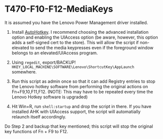 # T470-F10-F12-MediaKeys
It is assumed you have the Lenovo Power Management driver installed.

1. Install [AutoHotkey](https://autohotkey.com/download/). I recommend choosing the advanced installation option and enabling the UIAccess option (be aware, however, this option adds a self-signed cert to the store). This will allow the script if non-elevated to send the media keypresses even if the foreground window belongs to an elevated/UIAccess program.

2. Using `regedit`, export/BACKUP! `HKEY_LOCAL_MACHINE\SOFTWARE\Lenovo\ShortcutKey\AppLaunch` somewhere.

3. Run this script as admin once so that it can add Registry entries to stop the Lenovo hotkey software from performing the original actions on Fn+F9,10,F11,F12. (NOTE: This may have to be repeated every time the Lenovo Hotkey software is upgraded)

4. Hit Win+R, run `shell:startup` and drop the script in there. If you have installed AHK with UIAccess support, the script will automatially relaunch itself accordingly.

Do Step 2 and backup that key mentioned; this script will stop the original key functions of Fn + F9 to F12.
